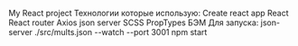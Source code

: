 My React project 
Технологии которые использую:
    Create react app
    React
    React router
    Axios
    json server
    SCSS
    PropTypes
    БЭМ
Для запуска:
json-server ./src/mults.json --watch --port 3001
npm start    
